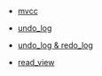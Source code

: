 - [mvcc](https://blog.csdn.net/ApatheCrazyFan/article/details/88420495)

- [undo_log](https://blog.jcole.us/2014/04/16/the-basics-of-the-innodb-undo-logging-and-history-system/)

- [undo_log & redo_log](https://www.jianshu.com/p/336e4995b9b8)

- [read_view](https://www.jianshu.com/p/c40e1f0a8aba)